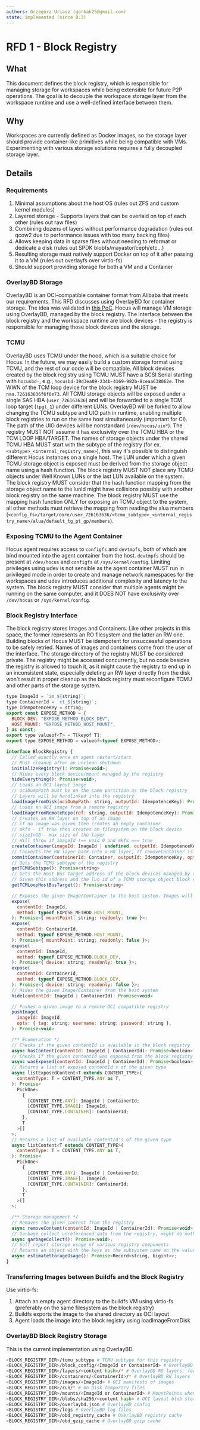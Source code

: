 ```yaml
---
authors: Grzegorz Uriasz (gorbak25@gmail.com)
state: implemented (since 0.3)
---
```


# RFD 1 - Block Registry

## What

This document defines the block registry, which is responsible for managing storage for workspaces while being extensible for future P2P operations. The goal is to decouple the workspace storage layer from the workspace runtime and use a well-defined interface between them.

## Why

Workspaces are currently defined as Docker images, so the storage layer should provide container-like primitives while being compatible with VMs. Experimenting with various storage solutions requires a fully decoupled storage layer.

## Details

### Requirements

1. Minimal assumptions about the host OS (rules out ZFS and custom kernel modules)
2. Layered storage - Supports layers that can be overlaid on top of each other (rules out raw files)
3. Combining dozens of layers without performance degradation (rules out qcow2 due to performance issues with too many backing files)
4. Allows keeping data in sparse files without needing to reformat or dedicate a disk (rules out SPDK blobfs/mayastor/ceph/etc...)
5. Resulting storage must natively support Docker on top of it after passing it to a VM (rules out overlayfs over virtio-fs)
6. Should support providing storage for both a VM and a Container

### OverlayBD Storage

OverlayBD is an OCI-compatible container format from Alibaba that meets our requirements. This RFD discusses using OverlayBD for container storage. The idea was validated in [this PoC](https://github.com/hocus-dev/hocus/pull/59). Hocus will manage VM storage using OverlayBD, managed by the block registry. The interface between the block registry and the workspace runtime are block devices - the registry is responsible for managing those block devices and the storage.

### TCMU

OverlayBD uses TCMU under the hood, which is a suitable choice for Hocus. In the future, we may easily build a custom storage format using TCMU, and the rest of our code will be compatible. All block devices created by the block registry using TCMU MUST have a SCSI Serial starting with `hocusbd-`, e.g., `hocusbd-39d3ea09-234b-4169-982b-8ceaa638062e`. The WWN of the TCM loop device for the block registry MUST be `naa.726163636f6f6e73`. All TCMU storage objects will be exposed under a single SAS HBA (`user_726163636`) and will be forwarded to a single TCM loop target (`tpgt_1`) under different LUNs. OverlayBD will be forked to allow changing the TCMU subtype and UIO path in runtime, enabling multiple block registries to run on the same host simultaneously (important for CI). The path of the UIO devices will be nonstandard (`/dev/hocus/uio*`). The registry MUST NOT assume it has exclusivity over the TCMU HBA or the TCM LOOP HBA/TARGET. The names of storage objects under the shared TCMU HBA MUST start with the subtype of the registry (for ex. `<subtype>_<internal_registry_name>`), this way it's possible to distinguish different Hocus instances on a single host. The LUN under which a given TCMU storage object is exposed must be derived from the storage object name using a hash function. The block registry MUST NOT place any TCMU objects under Well Known LUNs or the last LUN available on the system. The block registry MUST consider that the hash function mapping from the storage object name to the lunId might have collisions possibly with another block registry on the same machine. The block registry MUST use the mapping hash function ONLY for exposing an TCMU object to the system, all other methods must retrieve the mapping from reading the alua members (`<config_fs>/target/core/user_726163636/<tcmu_subtype>_<internal_registry_name>/alua/default_tg_pt_gp/members`).

### Exposing TCMU to the Agent Container

Hocus agent requires access to `configfs` and `devtmpfs`, both of which are bind mounted into the agent container from the host. `devtmpfs` should be present at `/dev/hocus` and `configfs` at `/sys/kernel/config`. Limiting privileges using udev is not sensible as the agent container MUST run in privileged mode in order to create and manage network namespaces for the workspaces and udev introduces additional complexity and latency to the system. The block registry MUST consider that multiple agents might be running on the same computer, and it DOES NOT have exclusivity over `/dev/hocus` or `/sys/kernel/config`.

### Block Registry Interface

The block registry stores Images and Containers. Like other projects in this space, the former represents an RO filesystem and the latter an RW one. Building blocks of Hocus MUST be idempotent for unsuccessful operations to be safely retried. Names of images and containers come from the user of the interface. The storage directory of the registry MUST be considered private. The registry might be accessed concurrently, but no code besides the registry is allowed to touch it, as it might cause the registry to end up in an inconsistent state, especially deleting an RW layer directly from the disk won't result in proper cleanup as the block registry must reconfigure TCMU and other parts of the storage system.

```js
type ImageId = `im_${string}`;
type ContainerId = `ct_${string}`;
type IdempotenceKey = string;
export const EXPOSE_METHOD = {
  BLOCK_DEV: "EXPOSE_METHOD_BLOCK_DEV",
  HOST_MOUNT: "EXPOSE_METHOD_HOST_MOUNT",
} as const;
export type valueof<T> = T[keyof T];
export type EXPOSE_METHOD = valueof<typeof EXPOSE_METHOD>;

interface BlockRegistry {
  // Called exactly once on agent restart/start
  // Must cleanup after an unclean shutdown
  initializeRegistry(): Promise<void>;
  // Hides every block device/mount managed by the registry
  hideEverything(): Promise<void>;
  // Loads an OCI layout image
  // ociDumpPath must be on the same partition as the block registry
  // Layers will be hardlinked into the registry
  loadImageFromDisk(ociDumpPath: string, outputId: IdempotenceKey): Promise<ImageId>;
  // Loads an OCI image from a remote registry
  loadImageFromRemoteRepo(ref: string, outputId: IdempotenceKey): Promise<ImageId>;
  // Creates an RW layer on top of an image
  // If no image was given then creates an empty container
  // mkfs - if true then creates an filesystem on the block device
  // sizeInGB - max size of the layer
  // Will throw if imageId !== void 0 and mkfs === true
  createContainer(imageId: ImageId | undefined, outputId: IdempotenceKey, opts: { mkfs: boolean; sizeInGB: number }): Promise<ContainerId>;
  // Converts the RW layer back into a RO layer, If removeContainer is set this deletes the container
  commitContainer(containerId: Container, outputId: IdempotenceKey, opts: { removeContainer: boolean }): Promise<ImageId>
  // Gets the TCMU subtype of the registry
  getTCMUSubtype(): Promise<string>
  // Gets the Host Bus Target address of the block devices managed by the registry
  // Given this address and the lun id of a TCMU storage object block device one might uniquely determine the corresponding block device
  getTCMLoopHostBusTarget(): Promise<string>

  // Exposes the given Image/Container to the host system. Images will be exposed as RO block devices, Containers as RW block devices.
  expose(
    contentId: ImageId,
    method: typeof EXPOSE_METHOD.HOST_MOUNT,
  ): Promise<{ mountPoint: string; readonly: true }>;
  expose(
    contentId: ContainerId,
    method: typeof EXPOSE_METHOD.HOST_MOUNT,
  ): Promise<{ mountPoint: string; readonly: false }>;
  expose(
    contentId: ImageId,
    method: typeof EXPOSE_METHOD.BLOCK_DEV,
  ): Promise<{ device: string; readonly: true }>;
  expose(
    contentId: ContainerId,
    method: typeof EXPOSE_METHOD.BLOCK_DEV,
  ): Promise<{ device: string; readonly: false }>;
  // Hides the given Image/Container from the host system
  hide(contentId: ImageId | ContainerId): Promise<void>

  // Pushes a given image to a remote OCI compatible registry
  pushImage(
    imageId: ImageId,
    opts: { tag: string; username: string; password: string },
  ): Promise<void>

  /** Enumeration */
  // Checks if the given contentId is available in the block registry
  async hasContent(contentId: ImageId | ContainerId): Promise<boolean>;
  // Checks if the given contentId was exposed from the block registry
  async wasExposed(contentId: ImageId | ContainerId): Promise<boolean>;
  // Returns a list of exposed contentId's of the given type
  async listExposedContent<T extends CONTENT_TYPE>(
    contentType: T = CONTENT_TYPE.ANY as T,
  ): Promise<
    PickOne<
      {
        [CONTENT_TYPE.ANY]: ImageId | ContainerId;
        [CONTENT_TYPE.IMAGE]: ImageId;
        [CONTENT_TYPE.CONTAINER]: ContainerId;
      },
      T
    >[]
  >;
  // Returns a list of available contentId's of the given type
  async listContent<T extends CONTENT_TYPE>(
    contentType: T = CONTENT_TYPE.ANY as T,
  ): Promise<
    PickOne<
      {
        [CONTENT_TYPE.ANY]: ImageId | ContainerId;
        [CONTENT_TYPE.IMAGE]: ImageId;
        [CONTENT_TYPE.CONTAINER]: ContainerId;
      },
      T
    >[]
  >;

  /** Storage management */
  // Removes the given content from the registry
  async removeContent(contentId: ImageId | ContainerId): Promise<void>;
  // Garbage collect unreferenced data from the registry, might do nothing
  async garbageCollect(): Promise<void>;
  // Self report storage usage of various registry components
  // Returns an object with the keys as the subsystem name an the values as the subsystem storage usage
  async estimateStorageUsage(): Promise<Record<string, bigint>>;
}
```

### Transferring Images between Buildfs and the Block Registry

Use virtio-fs:

1. Attach an empty agent directory to the buildfs VM using virtio-fs (preferably on the same filesystem as the block registry)
2. Buildfs exports the image to the shared directory as OCI layout
3. Agent loads the image into the block registry using loadImageFromDisk

### OverlayBD Block Registry Storage

This is the current implementation using OverlayBD.

```bash
<BLOCK_REGISTRY_DIR>/tcmu_subtype # TCMU subtype for this registry
<BLOCK_REGISTRY_DIR>/block_config/<ImageId or ContainerId> # OverlayBD configs for block devices
<BLOCK_REGISTRY_DIR>/layers/<content hash>/* # OverlayBD RO layers, for now the folder contains 2 files - overlaybd.commit and .loadSignal. The former being an OCI obd layer and the latter is used for syncing GC operations
<BLOCK_REGISTRY_DIR>/containers/<ContainerId>/* # OverlayBD RW layers
<BLOCK_REGISTRY_DIR>/images/<ImageId> # OCI manifests of images
<BLOCK_REGISTRY_DIR>/run/* # On Disk temporary files
<BLOCK_REGISTRY_DIR>/mounts/<ImageId or ContainerId> # MountPoints when exposing using a mount
<BLOCK_REGISTRY_DIR>/blobs/sha256/<content hash> # OCI layout blob store, contains hardlinks to <BLOCK_REGISTRY_DIR>/layers/<content hash>/overlaybd.commit
<BLOCK_REGISTRY_DIR>/overlaybd.json # OverlayBD config
<BLOCK_REGISTRY_DIR>/logs # OverlayBD log files
<BLOCK_REGISTRY_DIR>/obd_registry_cache # OverlayBD registry cache
<BLOCK_REGISTRY_DIR>/obd_gzip_cache # OverlayBD gzip cache
```
